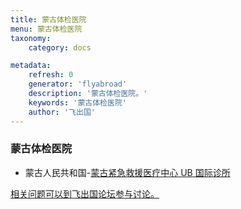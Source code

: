 ```yaml
---
title: 蒙古体检医院
menu: 蒙古体检医院
taxonomy:
    category: docs

metadata:
    refresh: 0
    generator: 'flyabroad'
    description: '蒙古体检医院。'
    keywords: '蒙古体检医院'
    author: '飞出国'
---
```


### 蒙古体检医院

- 蒙古人民共和国-[蒙古紧急救援医疗中心 UB 国际诊所](ub)

[相关问题可以到飞出国论坛参与讨论。](http://bbs.fcgvisa.com/c/apply/medical?target=_blank)